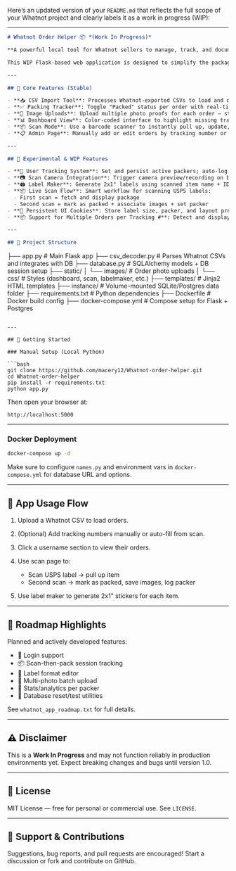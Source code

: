 Here’s an updated version of your `README.md` that reflects the full scope of your Whatnot project and clearly labels it as a work in progress (WIP):

---

```markdown
# Whatnot Order Helper 📦 *(Work In Progress)*

**A powerful local tool for Whatnot sellers to manage, track, and document order packing — with advanced scanning, labeling, photo uploads, and user tracking.**

This WIP Flask-based web application is designed to simplify the packaging workflow during live sales by connecting scanned USPS tracking numbers to Whatnot CSV-exported orders. It also supports photo documentation, user tracking, and streamlined label printing — all aimed at reducing packing errors and disputes.

---

## 🔧 Core Features (Stable)

- **📥 CSV Import Tool**: Processes Whatnot-exported CSVs to load and organize live sale orders.
- **✅ Packing Tracker**: Toggle "Packed" status per order with real-time visual updates.
- **📸 Image Uploads**: Upload multiple photo proofs for each order — stored and linked to item records.
- **📊 Dashboard View**: Color-coded interface to highlight missing tracking, packing status, and per-user counts.
- **📦 Scan Mode**: Use a barcode scanner to instantly pull up, update, and document orders using USPS tracking numbers.
- **📋 Admin Page**: Manually add or edit orders by tracking number or order number for debugging or adjustments.

---

## 🧪 Experimental & WIP Features

- **👤 User Tracking System**: Set and persist active packers; auto-log who packed each order.
- **📷 Scan Camera Integration**: Trigger camera preview/recording on barcode scan to document packing live.
- **🖨️ Label Maker**: Generate 2x1" labels using scanned item name + ID + username and print via browser.
- **📦 Live Scan Flow**: Smart workflow for scanning USPS labels:
  - First scan = fetch and display package
  - Second scan = mark as packed + associate images + set packer
- **🍪 Persistent UI Cookies**: Store label size, packer, and layout preferences in cookies for session continuity.
- **📦 Support for Multiple Orders per Tracking #**: Detect and display grouped packages per scanned label.

---

## 📂 Project Structure

```

├── app.py                   # Main Flask app
├── csv_decoder.py           # Parses Whatnot CSVs and integrates with DB
├── database.py              # SQLAlchemy models + DB session setup
├── static/
│   └── images/              # Order photo uploads
│   └── css/                 # Styles (dashboard, scan, labelmaker, etc.)
├── templates/               # Jinja2 HTML templates
├── instance/                # Volume-mounted SQLite/Postgres data folder
├── requirements.txt         # Python dependencies
├── Dockerfile               # Docker build config
├── docker-compose.yml       # Compose setup for Flask + Postgres

````

---

## 🚀 Getting Started

### Manual Setup (Local Python)

```bash
git clone https://github.com/macery12/Whatnot-order-helper.git
cd Whatnot-order-helper
pip install -r requirements.txt
python app.py
````

Then open your browser at:

```
http://localhost:5000
```

---

### Docker Deployment

```bash
docker-compose up -d
```

Make sure to configure `names.py` and environment vars in `docker-compose.yml` for database URL and options.

---

## 🧠 App Usage Flow

1. Upload a Whatnot CSV to load orders.
2. (Optional) Add tracking numbers manually or auto-fill from scan.
3. Click a username section to view their orders.
4. Use scan page to:

   * Scan USPS label → pull up item
   * Second scan → mark as packed, save images, log packer
5. Use label maker to generate 2x1" stickers for each item.

---

## 📌 Roadmap Highlights

Planned and actively developed features:

* 🔐 Login support
* 📦 Scan-then-pack session tracking
* 🧾 Label format editor
* 📂 Multi-photo batch upload
* 🧮 Stats/analytics per packer
* 🧹 Database reset/test utilities

See `whatnot_app_roadmap.txt` for full details.

---

## ⚠️ Disclaimer

This is a **Work In Progress** and may not function reliably in production environments yet. Expect breaking changes and bugs until version 1.0.

---

## 📝 License

MIT License — free for personal or commercial use. See `LICENSE`.

---

## 🙋 Support & Contributions

Suggestions, bug reports, and pull requests are encouraged! Start a discussion or fork and contribute on GitHub.

```

